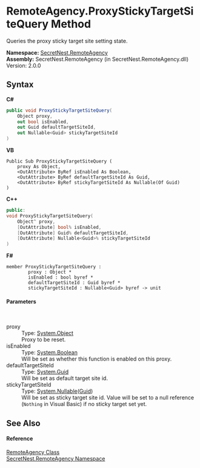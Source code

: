 # RemoteAgency.ProxyStickyTargetSiteQuery Method 
 

Queries the proxy sticky target site setting state.

**Namespace:**&nbsp;<a href="N_SecretNest_RemoteAgency">SecretNest.RemoteAgency</a><br />**Assembly:**&nbsp;SecretNest.RemoteAgency (in SecretNest.RemoteAgency.dll) Version: 2.0.0

## Syntax

**C#**<br />
``` C#
public void ProxyStickyTargetSiteQuery(
	Object proxy,
	out bool isEnabled,
	out Guid defaultTargetSiteId,
	out Nullable<Guid> stickyTargetSiteId
)
```

**VB**<br />
``` VB
Public Sub ProxyStickyTargetSiteQuery ( 
	proxy As Object,
	<OutAttribute> ByRef isEnabled As Boolean,
	<OutAttribute> ByRef defaultTargetSiteId As Guid,
	<OutAttribute> ByRef stickyTargetSiteId As Nullable(Of Guid)
)
```

**C++**<br />
``` C++
public:
void ProxyStickyTargetSiteQuery(
	Object^ proxy, 
	[OutAttribute] bool% isEnabled, 
	[OutAttribute] Guid% defaultTargetSiteId, 
	[OutAttribute] Nullable<Guid>% stickyTargetSiteId
)
```

**F#**<br />
``` F#
member ProxyStickyTargetSiteQuery : 
        proxy : Object * 
        isEnabled : bool byref * 
        defaultTargetSiteId : Guid byref * 
        stickyTargetSiteId : Nullable<Guid> byref -> unit 

```


#### Parameters
&nbsp;<dl><dt>proxy</dt><dd>Type: <a href="https://docs.microsoft.com/dotnet/api/system.object" target="_blank">System.Object</a><br />Proxy to be reset.</dd><dt>isEnabled</dt><dd>Type: <a href="https://docs.microsoft.com/dotnet/api/system.boolean" target="_blank">System.Boolean</a><br />Will be set as whether this function is enabled on this proxy.</dd><dt>defaultTargetSiteId</dt><dd>Type: <a href="https://docs.microsoft.com/dotnet/api/system.guid" target="_blank">System.Guid</a><br />Will be set as default target site id.</dd><dt>stickyTargetSiteId</dt><dd>Type: <a href="https://docs.microsoft.com/dotnet/api/system.nullable-1" target="_blank">System.Nullable</a>(<a href="https://docs.microsoft.com/dotnet/api/system.guid" target="_blank">Guid</a>)<br />Will be set as sticky target site id. Value will be set to a null reference (`Nothing` in Visual Basic) if no sticky target set yet.</dd></dl>

## See Also


#### Reference
<a href="T_SecretNest_RemoteAgency_RemoteAgency">RemoteAgency Class</a><br /><a href="N_SecretNest_RemoteAgency">SecretNest.RemoteAgency Namespace</a><br />